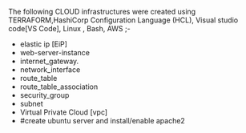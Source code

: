 The following CLOUD infrastructures were created using TERRAFORM,HashiCorp Configuration Language (HCL), Visual studio code[VS Code], Linux , Bash, AWS  ;-
- elastic ip [EiP]
- web-server-instance
- internet_gateway.
- network_interface
- route_table
- route_table_association
- security_group
- subnet
- Virtual Private Cloud [vpc]
- #create ubuntu server and install/enable apache2

